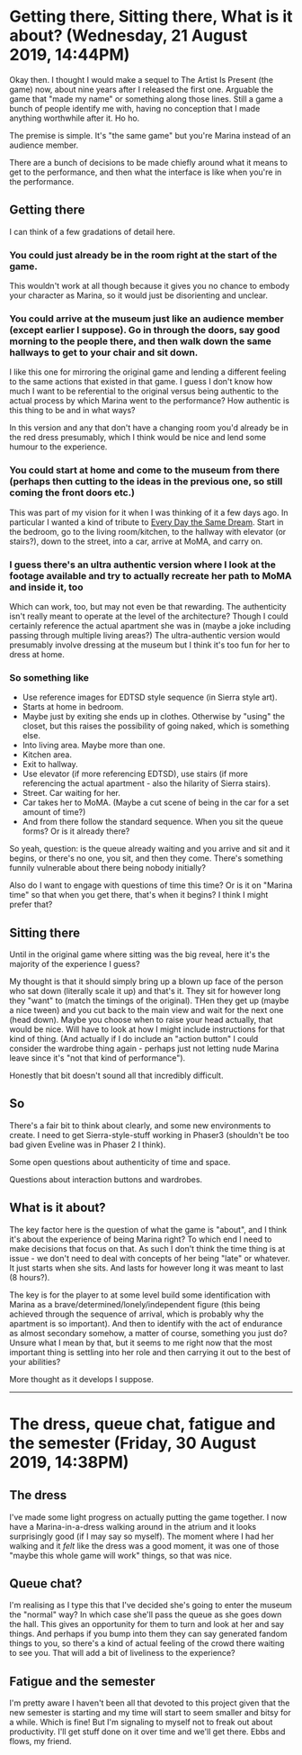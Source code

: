 # Getting there, Sitting there, What is it about? (Wednesday, 21 August 2019, 14:44PM)

Okay then. I thought I would make a sequel to The Artist Is Present (the game) now, about nine years after I released the first one. Arguable the game that "made my name" or something along those lines. Still a game a bunch of people identify me with, having no conception that I made anything worthwhile after it. Ho ho.

The premise is simple. It's "the same game" but you're Marina instead of an audience member.

There are a bunch of decisions to be made chiefly around what it means to get to the performance, and then what the interface is like when you're in the performance.

## Getting there

I can think of a few gradations of detail here.

### You could just already be in the room right at the start of the game.

This wouldn't work at all though because it gives you no chance to embody your character as Marina, so it would just be disorienting and unclear.

### You could arrive at the museum just like an audience member (except earlier I suppose). Go in through the doors, say good morning to the people there, and then walk down the same hallways to get to your chair and sit down.

I like this one for mirroring the original game and lending a different feeling to the same actions that existed in that game. I guess I don't know how much I want to be referential to the original versus being authentic to the actual process by which Marina went to the performance? How authentic is this thing to be and in what ways?

In this version and any that don't have a changing room you'd already be in the red dress presumably, which I think would be nice and lend some humour to the experience.

### You could start at home and come to the museum from there (perhaps then cutting to the ideas in the previous one, so still coming the front doors etc.)

This was part of my vision for it when I was thinking of it a few days ago. In particular I wanted a kind of tribute to [Every Day the Same Dream](http://www.molleindustria.org/everydaythesamedream/everydaythesamedream.html). Start in the bedroom, go to the living room/kitchen, to the hallway with elevator (or stairs?), down to the street, into a car, arrive at MoMA, and carry on.

### I guess there's an ultra authentic version where I look at the footage available and try to actually recreate her path to MoMA and inside it, too

Which can work, too, but may not even be that rewarding. The authenticity isn't really meant to operate at the level of the architecture? Though I could certainly reference the actual apartment she was in (maybe a joke including passing through multiple living areas?) The ultra-authentic version would presumably involve dressing at the museum but I think it's too fun for her to dress at home.

### So something like

- Use reference images for EDTSD style sequence (in Sierra style art).
- Starts at home in bedroom.
- Maybe just by exiting she ends up in clothes. Otherwise by "using" the closet, but this raises the possibility of going naked, which is something else.
- Into living area. Maybe more than one.
- Kitchen area.
- Exit to hallway.
- Use elevator (if more referencing EDTSD), use stairs (if more referencing the actual apartment - also the hilarity of Sierra stairs).
- Street. Car waiting for her.
- Car takes her to MoMA. (Maybe a cut scene of being in the car for a set amount of time?)
- And from there follow the standard sequence. When you sit the queue forms? Or is it already there?

So yeah, question: is the queue already waiting and you arrive and sit and it begins, or there's no one, you sit, and then they come. There's something funnily vulnerable about there being nobody initially?

Also do I want to engage with questions of time this time? Or is it on "Marina time" so that when you get there, that's when it begins? I think I might prefer that?

## Sitting there

Until in the original game where sitting was the big reveal, here it's the majority of the experience I guess?

My thought is that it should simply bring up a blown up face of the person who sat down (literally scale it up) and that's it. They sit for however long they "want" to (match the timings of the original). THen they get up (maybe a nice tween) and you cut back to the main view and wait for the next one (head down). Maybe you choose when to raise your head actually, that would be nice. Will have to look at how I might include instructions for that kind of thing. (And actually if I do include an "action button" I could consider the wardrobe thing again - perhaps just not letting nude Marina leave since it's "not that kind of performance").

Honestly that bit doesn't sound all that incredibly difficult.

## So

There's a fair bit to think about clearly, and some new environments to create. I need to get Sierra-style-stuff working in Phaser3 (shouldn't be too bad given Eveline was in Phaser 2 I think).

Some open questions about authenticity of time and space.

Questions about interaction buttons and wardrobes.

## What is it about?

The key factor here is the question of what the game is "about", and I think it's about the experience of being Marina right? To which end I need to make decisions that focus on that. As such I don't think the time thing is at issue - we don't need to deal with concepts of her being "late" or whatever. It just starts when she sits. And lasts for however long it was meant to last (8 hours?).

The key is for the player to at some level build some identification with Marina as a brave/determined/lonely/independent figure (this being achieved through the sequence of arrival, which is probably why the apartment is so important). And then to identify with the act of endurance as almost secondary somehow, a matter of course, something you just do? Unsure what I mean by that, but it seems to me right now that the most important thing is settling into her role and then carrying it out to the best of your abilities?

More thought as it develops I suppose.

---

# The dress, queue chat, fatigue and the semester (Friday, 30 August 2019, 14:38PM)

## The dress

I've made some light progress on actually putting the game together. I now have a Marina-in-a-dress walking around in the atrium and it looks surprisingly good (if I may say so myself). The moment where I had her walking and it _felt_ like the dress was a good moment, it was one of those "maybe this whole game will work" things, so that was nice.

## Queue chat?

I'm realising as I type this that I've decided she's going to enter the museum the "normal" way? In which case she'll pass the queue as she goes down the hall. This gives an opportunity for them to turn and look at her and say things. And perhaps if you bump into them they can say generated fandom things to you, so there's a kind of actual feeling of the crowd there waiting to see you. That will add a bit of liveliness to the experience?

## Fatigue and the semester

I'm pretty aware I haven't been all that devoted to this project given that the new semester is starting and my time will start to seem smaller and bitsy for a while. Which is fine! But I'm signaling to myself not to freak out about productivity. I'll get stuff done on it over time and we'll get there. Ebbs and flows, my friend.
